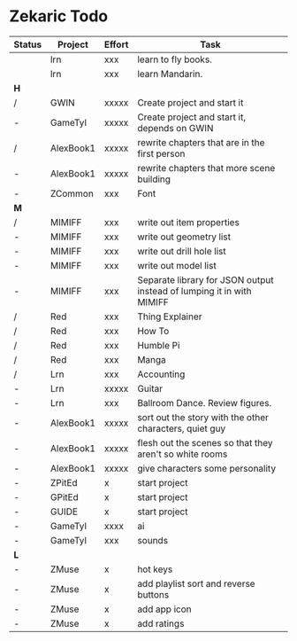 # Zekaric Todo

| Status    | Project   | Effort    | Task  |
| ---       | ---       | ---       | ---   |
|           | lrn       | xxx       | learn to fly books. |
|           | lrn       | xxx       | learn Mandarin. |
| **H**     |           |           | |
| /         | GWIN      | xxxxx     | Create project and start it |
| -         | GameTyl   | xxxxx     | Create project and start it, depends on GWIN |
| /         | AlexBook1 | xxxxx     | rewrite chapters that are in the first person |
| -         | AlexBook1 | xxxxx     | rewrite chapters that more scene building |
| -         | ZCommon   | xxx       | Font |
| **M**     |           |           | |
| /         | MIMIFF    | xxx       | write out item properties |
| -         | MIMIFF    | xxx       | write out geometry list |
| -         | MIMIFF    | xxx       | write out drill hole list |
| -         | MIMIFF    | xxx       | write out model list |
| -         | MIMIFF    | xxx       | Separate library for JSON output instead of lumping it in with MIMIFF |
| /         | Red       | xxx       | Thing Explainer |
| /         | Red       | xxx       | How To |
| /         | Red       | xxx       | Humble Pi |
| /         | Red       | xxx       | Manga |
| /         | Lrn       | xxx       | Accounting |
| -         | Lrn       | xxxxx     | Guitar |
| -         | Lrn       | xxx       | Ballroom Dance.  Review figures. |
| -         | AlexBook1 | xxxxx     | sort out the story with the other characters, quiet guy |
| -         | AlexBook1 | xxxxx     | flesh out the scenes so that they aren't so white rooms |
| -         | AlexBook1 | xxxxx     | give characters some personality |
| -         | ZPitEd    | x         | start project |
| -         | GPitEd    | x         | start project |
| -         | GUIDE     | x         | start project |
| -         | GameTyl   | xxxx      | ai |
| -         | GameTyl   | xxx       | sounds |
| **L**     |           |           | |
| -         | ZMuse     | x         | hot keys |
| -         | ZMuse     | x         | add playlist sort and reverse buttons |
| -         | ZMuse     | x         | add app icon |
| -         | ZMuse     | x         | add ratings |
